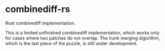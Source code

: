 # combinediff-rs

Rust combinediff implementation.

This is a limited unfinished combinediff implementation, which works only for cases where two patches do not overlap.
The hunk merging algorithm, which is the last piece of the puzzle, is still under development.